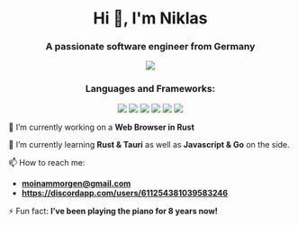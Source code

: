 <h1 align="center">Hi 👋, I'm Niklas</h1>
<h3 align="center">A passionate software engineer from Germany</h3>

<p align="center">
  <img src="https://img.shields.io/badge/Time%20Zone-CET/CEST-blue" />
</p>

<h3 align="center">Languages and Frameworks:</h3>
  <p align="center">
    <img src="https://img.shields.io/badge/rust-%23000000.svg?style=for-the-badge&logo=rust&logoColor=white" />
    <img src="https://img.shields.io/badge/tauri-%2324C8DB.svg?style=for-the-badge&logo=tauri&logoColor=%23FFFFFF" />
    <img src="https://img.shields.io/badge/javascript-%23323330.svg?style=for-the-badge&logo=javascript&logoColor=%23F7DF1E" />
    <img src="https://img.shields.io/badge/go-%2300ADD8.svg?style=for-the-badge&logo=go&logoColor=white" />
    <img src="https://img.shields.io/badge/html5-%23E34F26.svg?style=for-the-badge&logo=html5&logoColor=white" />
    <img src="https://img.shields.io/badge/css3-%231572B6.svg?style=for-the-badge&logo=css3&logoColor=white" />
  </p>


🔭 I’m currently working on a **Web Browser in Rust**


🌱 I’m currently learning **Rust & Tauri** as well as **Javascript & Go** on the side.


📫 How to reach me:
- **moinammorgen@gmail.com**
-  **https://discordapp.com/users/611254381039583246**


⚡️ Fun fact: **I’ve been playing the piano for 8 years now!**

